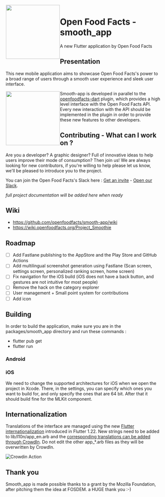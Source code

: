 <img height='175' src="https://static.openfoodfacts.org/images/svg/openfoodfacts-logo-en.svg" align="left" hspace="1" vspace="1">

# Open Food Facts - smooth_app

A new Flutter application by Open Food Facts

## Presentation

This new mobile application aims to showcase Open Food Facts's power to a broad range of users through a smooth user experience and sleek user interface.

<img height='175' src="https://fr.blog.openfoodfacts.org/images/smoothie2.jpg" align="left" hspace="1" vspace="1">

Smooth-app is developed in parallel to the [openfoodfacts-dart](https://github.com/openfoodfacts/openfoodfacts-dart) plugin, which provides a high level interface with the Open Food Facts API.
Every new interaction with the API should be implemented in the plugin in order to provide these new features to other developers.

## Contributing - What can I work on ?

Are you a developer? A graphic designer? Full of innovative ideas to help users improve their mode of consumption? Then join us!
We are always looking for new contributors, if you're willing to help please let us know, we'll be pleased to introduce you to the project.

You can join the Open Food Facts's Slack here : [Get an invite](https://slack.openfoodfacts.org) - [Open our Slack](https://openfoodfacts.slack.com).

*full project documentation will be added here when ready*

## Wiki 
- https://github.com/openfoodfacts/smooth-app/wiki
- https://wiki.openfoodfacts.org/Project_Smoothie

## Roadmap
- [ ] Add Fastlane publishing to the AppStore and the Play Store and GitHub Actions
- [ ] Add multilingual screenshot generation using Fastlane (Scan screen, settings screen, personalized ranking screen, home screen)
- [ ] Fix navigation for the iOS build (iOS does not have a back button, and gestures are not intuitive for most people)
- [ ] Remove the hack on the category explorer
- [ ] User management + Small point system for contributions
- [ ] Add icon

## Building

In order to build the application, make sure you are in the packages/smooth_app directory and run these commands :
 - flutter pub get
 - flutter run
 
### Android

### iOS
We need to change the supported architectures for iOS when we open the project in Xcode. There, in the settings, you can specify which ones you want to build for, and only specify the ones that are 64 bit. After that it should build fine for the MLKit component.

## Internationalization

Translations of the interface are managed using the new [Flutter internationalization](https://github.com/openfoodfacts/openfoodfacts-hungergames/blob/master/src/i18n/common.json) introduced in Flutter 1.22.
New strings need to be added to lib/l10n/app_en.arb and the [corresponding translations can be added through CrowdIn](https://translate.openfoodfacts.org/translate/openfoodfacts/1322). Do not edit the other app_*.arb files as they will be overwritten by CrowdIn.

![Crowdin Action](https://github.com/openfoodfacts/smooth-app/workflows/Crowdin%20Action/badge.svg)

## Thank you
Smooth_app is made possible thanks to a grant by the Mozilla Foundation, after pitching them the idea at FOSDEM. a HUGE thank you :-) 
